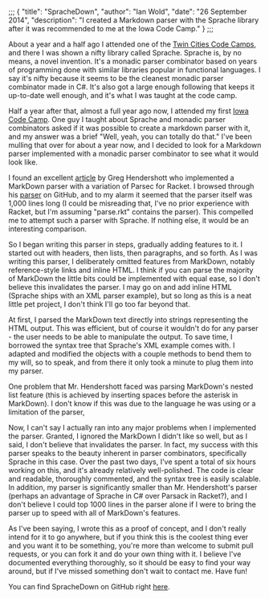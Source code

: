 ;;;
{
	"title": "SpracheDown",
	"author": "Ian Wold",
	"date": "26 September 2014",
	"description": "I created a Markdown parser with the Sprache library after it was recommended to me at the Iowa Code Camp."
}
;;;

About a year and a half ago I attended one of the [Twin Cities Code Camps](http://www.twincitiescodecamp.com), and there I was shown a nifty library called Sprache. Sprache is, by no means, a novel invention. It's a monadic parser combinator based on years of programming done with similar libraries popular in functional languages. I say it's nifty because it seems to be the cleanest monadic parser combinator made in C#. It's also got a large enough following that keeps it up-to-date well enough, and it's what I was taught at the code camp.

Half a year after that, almost a full year ago now, I attended my first [Iowa Code Camp](http://www.iowacodecamp.com). One guy I taught about Sprache and monadic parser combinators asked if it was possible to create a markdown parser with it, and my answer was a brief "Well, yeah, you can totally do that." I've been mulling that over for about a year now, and I decided to look for a Markdown parser implemented with a monadic parser combinator to see what it would look like.

I found an excellent [article](http://www.greghendershott.com/2013/11/markdown-parser-redesign.html) by Greg Hendershott who implemented a MarkDown parser with a variation of Parsec for Racket. I browsed through his [parser](https://github.com/greghendershott/markdown) on GitHub, and to my alarm it seemed that the parser itself was 1,000 lines long (I could be misreading that, I've no prior experience with Racket, but I'm assuming "parse.rkt" contains the parser). This compelled me to attempt such a parser with Sprache. If nothing else, it would be an interesting comparison.

So I began writing this parser in steps, gradually adding features to it. I started out with headers, then lists, then paragraphs, and so forth. As I was writing this parser, I deliberately omitted features from MarkDown, notably reference-style links and inline HTML. I think if you can parse the majority of MarkDown the little bits could be implemented with equal ease, so I don't believe this invalidates the parser. I may go on and add inline HTML (Sprache ships with an XML parser example), but so long as this is a neat little pet project, I don't think I'll go too far beyond that.

At first, I parsed the MarkDown text directly into strings representing the HTML output. This was efficient, but of course it wouldn't do for any parser - the user needs to be able to manipulate the output. To save time, I borrowed the syntax tree that Sprache's XML example comes with. I adapted and modified the objects with a couple methods to bend them to my will, so to speak, and from there it only took a minute to plug them into my parser.

One problem that Mr. Hendershott faced was parsing MarkDown's nested list feature (this is achieved by inserting spaces before the asterisk in MarkDown). I don't know if this was due to the language he was using or a limitation of the parser, 

Now, I can't say I actually ran into any major problems when I implemented the parser. Granted, I ignored the MarkDown I didn't like so well, but as I said, I don't believe that invalidates the parser. In fact, my success with this parser speaks to the beauty inherent in parser combinators, specifically Sprache in this case. Over the past two days, I've spent a total of six hours working on this, and it's already relatively well-polished. The code is clear and readable, thoroughly commented, and the syntax tree is easily scalable. In addition, my parser is significantly smaller than Mr. Hendershott's parser (perhaps an advantage of Sprache in C# over Parsack in Racket?), and I don't believe I could top 1000 lines in the parser alone if I were to bring the parser up to speed with all of MarkDown's features.

As I've been saying, I wrote this as a proof of concept, and I don't really intend for it to go anywhere, but if you think this is the coolest thing ever and you want it to be something, you're more than welcome to submit pull requests, or you can fork it and do your own thing with it. I believe I've documented everything thoroughly, so it should be easy to find your way around, but if I've missed something don't wait to contact me. Have fun!

You can find SpracheDown on GitHub right [here](https://github.com/IanWold/SpracheDown).
